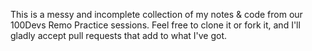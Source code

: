 This is a messy and incomplete collection of my notes & code from our 100Devs Remo Practice sessions. Feel free to clone it or fork it, and I'll gladly accept pull requests that add to what I've got.
